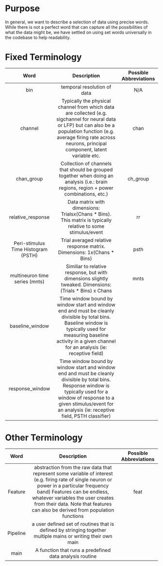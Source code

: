 # Purpose
In general, we want to describe a selection of data using precise words. While there is not a perfect word that can capture all the possibilities of what the data might be, we have settled on using set words universally in the codebase to help readability.

# Fixed Terminology
|Word         | Description |Possible Abbreviations|
|:-----------:|:----------:|:---------------------:|
|bin| temporal resolution of data |N/A|
|channel| Typically the physical channel from which data are collected (e.g. sigchannel for neural data or LFP) but can also be a population function (e.g. average firing rate across neurons, principal component, latent variable etc.|chan|
|chan_group|Collection of channels that should be grouped together when doing an analysis (i.e.: brain regions, region + power combinations, etc.)|ch_group|
|relative_response|Data matrix with dimensions: Trialsx(Chans * Bins). This matrix is typically relative to some stimulus/event|rr|
|Peri-stimulus Time Histogram (PSTH)|Trial averaged relative response matrix. Dimensions: 1x(Chans * Bins)|psth|
|multineuron time series (mnts)|Similiar to relative response, but with dimensions slightly tweaked. Dimensions: (Trials * Bins) x Chans|mnts|
|baseline_window|Time window bound by window start and window end and must be cleanly divisible by total bins. Baseline window is typically used for measuring baseline activity in a given channel for an analysis (ie: receptive field)||
|response_window|Time window bound by window start and window end and must be cleanly divisible by total bins. Response window is typically used for a window of response to a given stimulus/event for an analysis (ie: receptive field, PSTH classifier)||

# Other Terminology
|Word         | Description |Possible Abbreviations|
|:-----------:|:----------:|:---------------------:|
|Feature| abstraction from the raw data that represent some variable of interest (e.g. firing rate of single neuron or power in a particular frequency band) Features can be endless, whatever variables the user creates from their data. Note that features can also be derived from population functions |feat|
|Pipeline| a user defined set of routines that is defined by stringing together multiple mains or writing their own main||
|main| A function that runs a predefined  data analysis routine||
